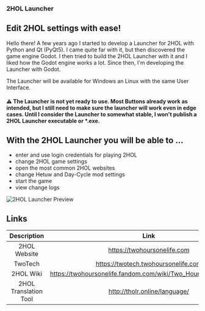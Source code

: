 
### 2HOL Launcher
## Edit 2HOL settings with ease!
Hello there!
A few years ago I started to develop a Launcher for 2HOL with Python and Qt (PyQt5). I came quite far with it, but then discovered the game engine Godot.
I then tried to build the 2HOL Launcher with it and I liked how the Godot engine works a lot. Since then, I'm developing the Launcher with Godot.

The Launcher will be available for Windows an Linux with the same User Interface.

#### ⚠ The Launcher is not yet ready to use. Most Buttons already work as intended, but I still need to make sure the launcher will work even in edge cases. Until I consider the Launcher to somewhat stable, I won't publish a 2HOL Launcher executable or *.exe.

## With the 2HOL Launcher you will be able to ...
  * enter and use login credentials for playing 2HOL
  * change 2HOL game settings
  * open the most common 2HOL websites
  * change Hetuw and Day-Cycle mod settings
  * start the game
  * view change logs

![2HOL Launcher Preview](https://user-images.githubusercontent.com/37874454/146680350-923dc466-8a20-4269-8407-827f8c3760bf.png "2HOL Launcher Preview")

## Links

| Description             | Link                                                             |
|:-----------------------:|:----------------------------------------------------------------:|
| 2HOL Website            | https://twohoursonelife.com                                      |
| TwoTech                 | https://twotech.twohoursonelife.com                              |
| 2HOL Wiki               | https://twohoursonelife.fandom.com/wiki/Two_Hours,_One_Life_Wiki |
| 2HOL Translation Tool   | http://tholr.online/language/                                    |

